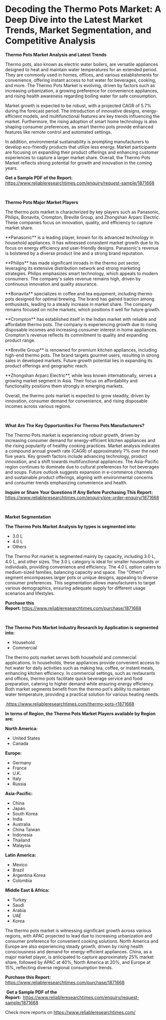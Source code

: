 <p><h1>Decoding the Thermo Pots Market: A Deep Dive into the Latest Market Trends, Market Segmentation, and Competitive Analysis</h1></p><p><strong>Thermo Pots Market Analysis and Latest Trends</strong></p>
<p><p>Thermo pots, also known as electric water boilers, are versatile appliances designed to heat and maintain water temperatures for an extended period. They are commonly used in homes, offices, and various establishments for convenience, offering instant access to hot water for beverages, cooking, and more. The Thermo Pots Market is evolving, driven by factors such as increasing urbanization, a growing preference for convenience appliances, and rising health awareness regarding boiling water for safe consumption.</p><p>Market growth is expected to be robust, with a projected CAGR of 5.7% during the forecast period. The introduction of innovative designs, energy-efficient models, and multifunctional features are key trends influencing the market. Furthermore, the rising adoption of smart home technology is also shaping consumer preferences, as smart thermo pots provide enhanced features like remote control and automated settings.</p><p>In addition, environmental sustainability is prompting manufacturers to develop eco-friendly products that utilize less energy. Market participants are focusing on expanding their product offerings and enhancing customer experiences to capture a larger market share. Overall, the Thermo Pots Market reflects strong potential for growth and innovation in the coming years.</p></p>
<p><strong>Get a Sample PDF of the Report:&nbsp;</strong> <a href="https://www.reliableresearchtimes.com/enquiry/request-sample/1871668?utm_campaign=2182&utm_medium=2&utm_source=Github&utm_content=ia&utm_term=05022025&utm_id=thermo-pots">https://www.reliableresearchtimes.com/enquiry/request-sample/1871668</a></p>
<p>&nbsp;</p>
<p><strong>Thermo Pots Major Market Players</strong></p>
<p><p>The thermo pots market is characterized by key players such as Panasonic, Philips, Bonavita, Crompton, Breville Group, and Zhongshan Arparc Electric. These companies focus on innovation, quality, and efficiency to capture market share.</p><p>**Panasonic** is a leading player, known for its advanced technology in household appliances. It has witnessed consistent market growth due to its focus on energy efficiency and user-friendly designs. Panasonic's revenue is bolstered by a diverse product line and a strong brand reputation.</p><p>**Philips** has made significant inroads in the thermo pot sector, leveraging its extensive distribution network and strong marketing strategies. Philips emphasizes smart technology, which appeals to modern consumers. The company's sales revenue remains high, driven by continuous innovation and quality assurance.</p><p>**Bonavita** specializes in coffee and tea equipment, including thermo pots designed for optimal brewing. The brand has gained traction among enthusiasts, leading to a steady increase in market share. The company remains focused on niche markets, which positions it well for future growth.</p><p>**Crompton** has established itself in the Indian market with reliable and affordable thermo pots. The company is experiencing growth due to rising disposable incomes and increasing consumer interest in home appliances. Crompton's revenue reflects its commitment to quality and expanding product range.</p><p>**Breville Group** is renowned for premium kitchen appliances, including high-end thermo pots. The brand targets gourmet users, resulting in strong sales in developed markets. Future growth potential lies in expanding its product offerings and geographic reach.</p><p>**Zhongshan Arparc Electric**, while less known internationally, serves a growing market segment in Asia. Their focus on affordability and functionality positions them strongly in emerging markets.</p><p>Overall, the thermo pots market is expected to grow steadily, driven by innovation, consumer demand for convenience, and rising disposable incomes across various regions.</p></p>
<p>&nbsp;</p>
<p><strong>What Are The Key Opportunities For Thermo Pots Manufacturers?</strong></p>
<p><p>The Thermo Pots market is experiencing robust growth, driven by increasing consumer demand for energy-efficient kitchen appliances and the rising popularity of healthy cooking practices. Market analysis indicates a compound annual growth rate (CAGR) of approximately 7% over the next five years. Key growth factors include advancing technology, product innovation, and a shift towards multifunctional appliances. The Asia-Pacific region continues to dominate due to cultural preferences for hot beverages and soups. Future outlook suggests expansion in e-commerce channels and sustainable product offerings, aligning with environmental concerns and consumer trends emphasizing convenience and health.</p></p>
<p><strong>Inquire or Share Your Questions If Any Before Purchasing This Report:</strong> <a href="https://www.reliableresearchtimes.com/enquiry/pre-order-enquiry/1871668?utm_campaign=2182&utm_medium=2&utm_source=Github&utm_content=ia&utm_term=05022025&utm_id=thermo-pots">https://www.reliableresearchtimes.com/enquiry/pre-order-enquiry/1871668</a></p>
<p>&nbsp;</p>
<p><strong>Market Segmentation</strong></p>
<p><strong>The Thermo Pots Market Analysis by types is segmented into:</strong></p>
<p><ul><li>3.0 L</li><li>4.0 L</li><li>Others</li></ul></p>
<p><p>The Thermo Pot market is segmented mainly by capacity, including 3.0 L, 4.0 L, and other sizes. The 3.0 L category is ideal for smaller households or individuals, providing convenience and efficiency. The 4.0 L option caters to medium-sized families, balancing capacity and space. The "Others" segment encompasses larger pots or unique designs, appealing to diverse consumer preferences. This segmentation allows manufacturers to target various demographics, ensuring adequate supply for different usage scenarios and lifestyles.</p></p>
<p><strong>Purchase this Report:&nbsp;</strong><a href="https://www.reliableresearchtimes.com/purchase/1871668?utm_campaign=2182&utm_medium=2&utm_source=Github&utm_content=ia&utm_term=05022025&utm_id=thermo-pots">https://www.reliableresearchtimes.com/purchase/1871668</a></p>
<p>&nbsp;</p>
<p><strong>The Thermo Pots Market Industry Research by Application is segmented into:</strong></p>
<p><ul><li>Household</li><li>Commercial</li></ul></p>
<p><p>The thermo pots market serves both household and commercial applications. In households, these appliances provide convenient access to hot water for daily activities such as making tea, coffee, or instant meals, enhancing kitchen efficiency. In commercial settings, such as restaurants and offices, thermo pots facilitate quick beverage service and food preparation, catering to higher demand while ensuring energy efficiency. Both market segments benefit from the thermo pot's ability to maintain water temperature, providing a practical solution for various heating needs.</p></p>
<p><a href="https://www.reliableresearchtimes.com/thermo-pots-r1871668?utm_campaign=2182&utm_medium=2&utm_source=Github&utm_content=ia&utm_term=05022025&utm_id=thermo-pots">&nbsp;https://www.reliableresearchtimes.com/thermo-pots-r1871668</a></p>
<p><strong>In terms of Region, the Thermo Pots Market Players available by Region are:</strong></p>
<p>
    <p> <strong> North America: </strong>
        <ul>
            <li>United States</li>
            <li>Canada</li>
        </ul>
        </p> 
    <p> <strong> Europe: </strong>
        <ul>
            <li>Germany</li>
            <li>France</li>
            <li>U.K.</li>
            <li>Italy</li>
            <li>Russia</li>
        </ul>
        </p> 
    <p> <strong> Asia-Pacific: </strong>
        <ul>
            <li>China</li>
            <li>Japan</li>
            <li>South Korea</li>
            <li>India</li>
            <li>Australia</li>
            <li>China Taiwan</li>
            <li>Indonesia</li>
            <li>Thailand</li>
            <li>Malaysia</li>
        </ul>
        </p> 
    <p> <strong> Latin America: </strong>
        <ul>
            <li>Mexico</li>
            <li>Brazil</li>
            <li>Argentina Korea</li>
            <li>Colombia</li>
        </ul>
        </p> 
    <p> <strong> Middle East & Africa: </strong>
        <ul>
            <li>Turkey</li>
            <li>Saudi</li>
            <li>Arabia</li>
            <li>UAE</li>
            <li>Korea</li>
        </ul>
    </p>
    </p>
<p><p>The thermo pots market is witnessing significant growth across various regions, with APAC projected to lead due to increasing urbanization and consumer preference for convenient cooking solutions. North America and Europe are also experiencing steady growth, driven by rising health consciousness and demand for energy-efficient appliances. China, as a major market player, is anticipated to capture approximately 25% market share, followed by APAC at 40%, North America at 20%, and Europe at 15%, reflecting diverse regional consumption trends.</p></p>
<p><strong>Purchase this Report: </strong><a href="https://www.reliableresearchtimes.com/purchase/1871668?utm_campaign=2182&utm_medium=2&utm_source=Github&utm_content=ia&utm_term=05022025&utm_id=thermo-pots">https://www.reliableresearchtimes.com/purchase/1871668</a></p>
<p>&nbsp;<strong>Get a Sample PDF of the Report:&nbsp;&nbsp;</strong><a href="https://www.reliableresearchtimes.com/enquiry/request-sample/1871668?utm_campaign=2182&utm_medium=2&utm_source=Github&utm_content=ia&utm_term=05022025&utm_id=thermo-pots">https://www.reliableresearchtimes.com/enquiry/request-sample/1871668</a></p>
<p><strong></strong></p>
<p>Check more reports on <a href="https://www.reliableresearchtimes.com/?utm_campaign=2182&utm_medium=2&utm_source=Github&utm_content=ia&utm_term=05022025&utm_id=thermo-pots">https://www.reliableresearchtimes.com/</a></p>